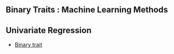 

## Binary Traits : Machine Learning Methods
**Univariate Regression**
----------------------------------------------------------------
- [Binary trait](https://htmlpreview.github.io/?https://github.com/Mehdimomen/GenPred_2/blob/master/ACL_Genomic_Prediction.html)

  
